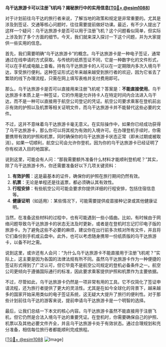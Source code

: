 **乌干达旅游卡可以注册飞机吗？揭秘旅行中的实用信息[[TG💪+ @esim1088](https://t.me/s/esim1088)]**

对于计划前往乌干达的旅行者来说，了解当地的政策和规定是非常重要的。尤其是涉及到签证、交通等核心问题时，往往需要提前做好功课。最近，有不少人提出了这样一个疑问：乌干达旅游卡是否可以用于注册飞机？这个问题看似简单，但实际上涉及到了多个方面的细节。今天，我们就来深入探讨一下这个问题，并为大家提供一些实用的信息。

首先，我们需要明确“乌干达旅游卡”的概念。乌干达旅游卡是一种电子签证，通常通过在线申请的方式获取。与传统的纸质签证不同，它是一种数字化的文件形式，可以在手机或电脑上查看。持有乌干达旅游卡的人可以在一定期限内多次入境乌干达，享受旅行便利。这种签证形式近年来越来越受到旅行者的欢迎，因为它省去了繁琐的线下办理流程，只需在网上填写表格并支付费用即可。

那么，乌干达旅游卡是否可以直接用来注册飞机呢？答案是：**不能直接使用**。乌干达旅游卡本质上是一种签证，它的作用是允许持卡人在特定时间内合法进入乌干达，而不是一种可以直接用于航空公司登记的凭证。航空公司要求乘客在登机前出示有效的护照以及机票等相关证明文件，而乌干达旅游卡并不能替代这些必要的文件。

不过，这并不意味着乌干达旅游卡毫无意义。在实际操作中，如果你已经成功获得了乌干达旅游卡，那么你可以将其视为有效的入境许可。在办理登机手续时，你需要携带有效的护照和机票，同时确保你的乌干达旅游卡状态正常（即未过期或被取消）。如果一切顺利，航空公司会允许你登机，因为你的乌干达旅游卡已经证明了你有权进入目的地国家。

说到这里，可能会有人问：“那我需要额外准备什么材料才能顺利登机呢？”其实，除了乌干达旅游卡外，你还需要准备好以下几项关键资料：

1. **有效护照**：这是最基本的证件，确保你的护照在旅行期间仍然有效。
2. **机票**：无论是单程还是往返票，都必须确认其有效性。
3. **行程安排**：有些航空公司可能会要求你提供详细的行程安排，包括住宿信息等。
4. **健康证明**（如适用）：某些情况下，可能需要提供疫苗接种记录或其他健康证明。

当然，在准备这些材料的过程中，也有可能遇到一些小插曲。比如，有时候由于网络问题导致乌干达旅游卡的状态无法及时更新，或者是在登机时忘记打印电子版的旅游卡。为了避免这些不必要的麻烦，建议你在出行前多次核对所有文件，并且将它们备份到手机或云盘中。此外，也可以考虑随身携带一份纸质版的乌干达旅游卡，以备不时之需。

说到这里，或许还有人会问：“为什么乌干达旅游卡不能直接用于注册飞机呢？”实际上，这主要是因为各国的法律法规有所不同。虽然乌干达旅游卡作为一种便捷的签证形式得到了广泛认可，但它毕竟不是航空公司规定的登机必备条件之一。航空公司更倾向于遵循国际通行的标准，因此要求乘客提供护照和机票作为主要依据。

不过，尽管如此，乌干达旅游卡仍然是一项非常有用的工具。它不仅简化了签证申请流程，还为旅行者提供了更大的灵活性。尤其是在如今全球化的背景下，越来越多的国家开始采用类似的电子签证系统，这无疑大大提升了旅行的便利性。对于那些计划前往乌干达的游客来说，提前申请乌干达旅游卡是一个明智的选择。

最后，让我们总结一下本文的核心内容。乌干达旅游卡虽然不能直接用于注册飞机，但它仍然是合法入境乌干达的重要凭证。在登机时，你需要确保自己的护照、机票以及其他必要文件齐全，并且乌干达旅游卡处于有效状态。通过合理规划和充分准备，相信每位旅行者都能顺利完成旅程。

[[TG💪+ @esim1088](https://t.me/s/esim1088) ![Image](https://i.postimg.cc/4NQfJmqS/Snipaste-2025-05-13-00-14-12.png)]